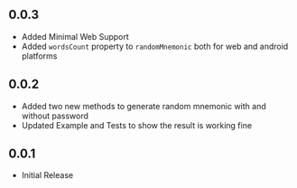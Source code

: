 ## 0.0.3

- Added Minimal Web Support
- Added `wordsCount` property to `randomMnemonic` both for web and android platforms

## 0.0.2

- Added two new methods to generate random mnemonic with and without password
- Updated Example and Tests to show the result is working fine

## 0.0.1

* Initial Release